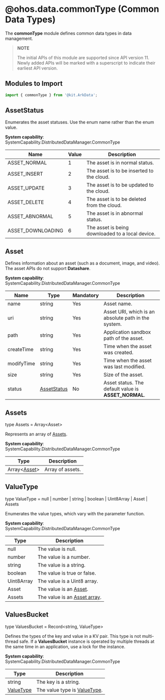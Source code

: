 # @ohos.data.commonType (Common Data Types)

The **commonType** module defines common data types in data management.

> **NOTE**
>
> The initial APIs of this module are supported since API version 11. Newly added APIs will be marked with a superscript to indicate their earliest API version.

## Modules to Import

```ts
import { commonType } from '@kit.ArkData';
```

## AssetStatus

Enumerates the asset statuses. Use the enum name rather than the enum value.

**System capability**: SystemCapability.DistributedDataManager.CommonType

| Name             | Value | Description                        |
| ----------------- | --- | ---------------------------- |
| ASSET_NORMAL      | 1   | The asset is in normal status.          |
| ASSET_INSERT      | 2   | The asset is to be inserted to the cloud.    |
| ASSET_UPDATE      | 3   | The asset is to be updated to the cloud.    |
| ASSET_DELETE      | 4   | The asset is to be deleted from the cloud.    |
| ASSET_ABNORMAL    | 5   | The asset is in abnormal status.          |
| ASSET_DOWNLOADING | 6   | The asset is being downloaded to a local device. |

## Asset

Defines information about an asset (such as a document, image, and video). The asset APIs do not support **Datashare**.

**System capability**: SystemCapability.DistributedDataManager.CommonType

| Name      | Type                       | Mandatory | Description                              |
| ---------- | --------------------------- | ---- | ---------------------------------- |
| name       | string                      | Yes  | Asset name.                      |
| uri        | string                      | Yes  | Asset URI, which is an absolute path in the system.   |
| path       | string                      | Yes  | Application sandbox path of the asset.          |
| createTime | string                      | Yes  | Time when the asset was created.            |
| modifyTime | string                      | Yes  | Time when the asset was last modified.        |
| size       | string                      | Yes  | Size of the asset.              |
| status     | [AssetStatus](#assetstatus) | No  | Asset status. The default value is **ASSET_NORMAL**. |

## Assets

type Assets = Array\<Asset>

Represents an array of [Assets](#asset).

**System capability**: SystemCapability.DistributedDataManager.CommonType

| Type                        | Description                 |
| ---------------------------- | --------------------- |
| Array&lt;[Asset](#asset)&gt; | Array of assets. |

## ValueType

type ValueType = null | number | string | boolean | Uint8Array | Asset | Assets

Enumerates the value types, which vary with the parameter function.

**System capability**: SystemCapability.DistributedDataManager.CommonType

| Type      | Description                                   |
| ---------- | --------------------------------------- |
| null       | The value is null.                       |
| number     | The value is a number.                     |
| string     | The value is a string.                   |
| boolean    | The value is true or false.                   |
| Uint8Array | The value is a Uint8 array.          |
| Asset      | The value is an [Asset](#asset).      |
| Assets     | The value is an [Asset array](#assets). |

## ValuesBucket

type ValuesBucket = Record<string, ValueType>

Defines the types of the key and value in a KV pair. This type is not multi-thread safe. If a **ValuesBucket** instance is operated by multiple threads at the same time in an application, use a lock for the instance.

**System capability**: SystemCapability.DistributedDataManager.CommonType

| Type | Description                 |
| ------ | ----------------------- |
| string | The key is a string. |
| [ValueType](#valuetype)| The value type is [ValueType](#valuetype). |
